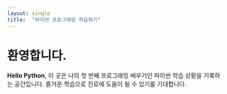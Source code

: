 ```yaml
---
layout: single
title:  "파이썬 프로그래밍 학습하기"
---
```


# 환영합니다.

**Hello Python**, 이 곳은 나의 첫 번째 프로그래밍 배우기인 파이썬 학습 상황을 기록하는 공간입니다.
즐거운 학습으로 진로에 도움이 될 수 있기를 기대합니다. 
